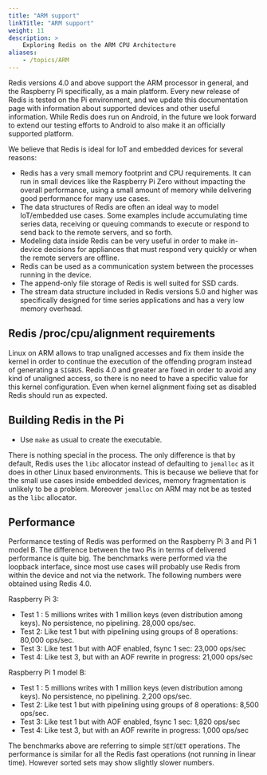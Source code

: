 ```yaml
---
title: "ARM support"
linkTitle: "ARM support"
weight: 11
description: >
    Exploring Redis on the ARM CPU Architecture
aliases:
    - /topics/ARM
---
```


Redis versions 4.0 and above support the ARM processor in general, and
the Raspberry Pi specifically, as a main platform. Every new release of Redis is tested on the Pi
environment, and we update this documentation page with information about supported devices and other useful information. While Redis does run on Android, in the future we look forward to extend our testing efforts to Android
to also make it an officially supported platform.

We believe that Redis is ideal for IoT and embedded devices for several
reasons:

* Redis has a very small memory footprint and CPU requirements. It can run in small devices like the Raspberry Pi Zero without impacting the overall performance, using a small amount of memory while delivering good performance for many use cases.
* The data structures of Redis are often an ideal way to model IoT/embedded use cases. Some examples include accumulating time series data, receiving or queuing commands to execute or respond to send back to the remote servers, and so forth.
* Modeling data inside Redis can be very useful in order to make in-device decisions for appliances that must respond very quickly or when the remote servers are offline.
* Redis can be used as a communication system between the processes running in the device.
* The append-only file storage of Redis is well suited for SSD cards.
* The stream data structure included in Redis versions 5.0 and higher was specifically designed for time series applications and has a very low memory overhead.

## Redis /proc/cpu/alignment requirements

Linux on ARM allows to trap unaligned accesses and fix them inside the kernel
in order to continue the execution of the offending program instead of
generating a `SIGBUS`. Redis 4.0 and greater are fixed in order to avoid any kind
of unaligned access, so there is no need to have a specific value for this
kernel configuration. Even when kernel alignment fixing set as disabled Redis should
run as expected.

## Building Redis in the Pi

* Use `make` as usual to create the executable.

There is nothing special in the process. The only difference is that by
default, Redis uses the `libc` allocator instead of defaulting to `jemalloc`
as it does in other Linux based environments. This is because we believe
that for the small use cases inside embedded devices, memory fragmentation
is unlikely to be a problem. Moreover `jemalloc` on ARM may not be as tested
as the `libc` allocator.

## Performance

Performance testing of Redis was performed on the Raspberry Pi 3 and Pi 1 model B. The difference between the two Pis in terms of delivered performance is quite big. The benchmarks were performed via the
loopback interface, since most use cases will probably use Redis from within
the device and not via the network. The following numbers were obtained using
Redis 4.0.

Raspberry Pi 3:

* Test 1 : 5 millions writes with 1 million keys (even distribution among keys).  No persistence, no pipelining. 28,000 ops/sec.
* Test 2: Like test 1 but with pipelining using groups of 8 operations: 80,000 ops/sec.
* Test 3: Like test 1 but with AOF enabled, fsync 1 sec: 23,000 ops/sec
* Test 4: Like test 3, but with an AOF rewrite in progress: 21,000 ops/sec

Raspberry Pi 1 model B:

* Test 1 : 5 millions writes with 1 million keys (even distribution among keys).  No persistence, no pipelining.  2,200 ops/sec.
* Test 2: Like test 1 but with pipelining using groups of 8 operations: 8,500 ops/sec.
* Test 3: Like test 1 but with AOF enabled, fsync 1 sec: 1,820 ops/sec
* Test 4: Like test 3, but with an AOF rewrite in progress: 1,000 ops/sec

The benchmarks above are referring to simple `SET`/`GET` operations. The performance is similar for all the Redis fast operations (not running in linear time). However sorted sets may show slightly slower numbers.
